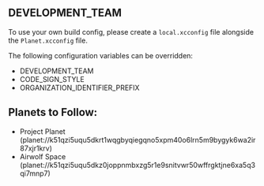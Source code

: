 ## DEVELOPMENT_TEAM

To use your own build config, please create a `local.xcconfig` file alongside the `Planet.xcconfig` file.

The following configuration variables can be overridden:

- DEVELOPMENT_TEAM
- CODE_SIGN_STYLE
- ORGANIZATION_IDENTIFIER_PREFIX


## Planets to Follow:

- Project Planet (planet://k51qzi5uqu5dkrt1wqgbyqiegqno5xpm40o6lrn5m9bygyk6wa2ir87xjr1krv)
- Airwolf Space (planet://k51qzi5uqu5dkz0joppnmbxzg5r1e9snitvwr50wffrgktjne6xa5q3qi7mnp7)
